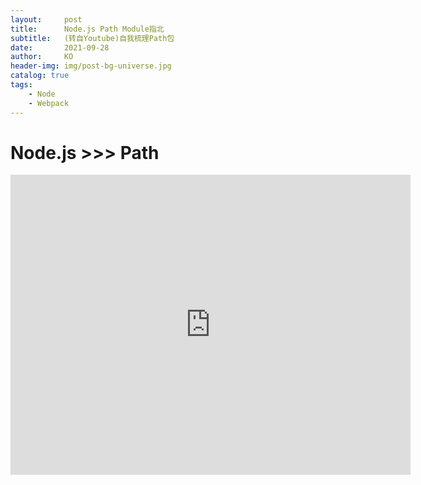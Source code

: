 ```yaml
---
layout:     post
title:      Node.js Path Module指北
subtitle:   (转自Youtube)自我梳理Path包
date:       2021-09-28
author:     KO
header-img: img/post-bg-universe.jpg
catalog: true
tags:
    - Node
    - Webpack
---
```


# Node.js >>> Path

<iframe
    width="640"
    height="480"
    src="https://www.youtube.com/watch?v=LVDy9x4Ff2Y"
    frameborder="0"
    allow="autoplay; encrypted-media"
    allowfullscreen
>
</iframe>



